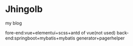 # Jhingolb
my blog

fore-end:vue+elementui+scss+antd of vue(not used)
back-end:springboot+mybatis+mybatis generator+pagerhelper
